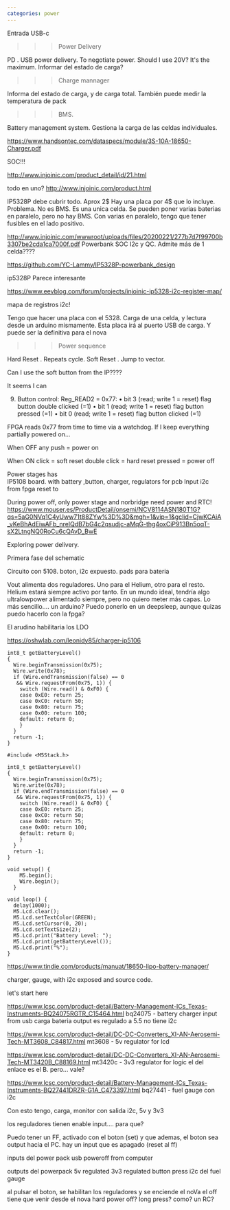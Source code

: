 ```yaml
---
categories: power
---
```


Entrada USB-c

>>> Power Delivery

PD . USB power delivery. To negotiate power. Should I use 20V? It's the maximum. Informar del estado de carga?

>>> Charge mannager

Informa del estado de carga, y de carga total. También puede medir la temperatura de pack

>>> BMS. 

Battery management system. Gestiona la carga de las celdas individuales.

https://www.handsontec.com/dataspecs/module/3S-10A-18650-Charger.pdf

SOC!!!

http://www.injoinic.com/product_detail/id/21.html

todo en uno?
http://www.injoinic.com/product.html

IP5328P debe cubrir todo. Aprox 2$ Hay una placa por 4$ que lo incluye. Problema. No es BMS. Es una unica celda. Se pueden poner varias baterias en paralelo, pero no hay BMS.
Con varias en paralelo, tengo que tener fusibles en el lado positivo.

http://www.injoinic.com/wwwroot/uploads/files/20200221/277b7d7f99700b3307be2cda1ca7000f.pdf
Powerbank SOC
I2c y QC. Admite más de 1 celda????


https://github.com/YC-Lammy/IP5328P-powerbank_design




ip5328P
Parece interesante

https://www.eevblog.com/forum/projects/injoinic-ip5328-i2c-register-map/

mapa de registros i2c!

Tengo que hacer una placa con el 5328. Carga de una celda, y lectura desde un arduino mismamente. 
Esta placa irá al puerto USB de carga. Y puede ser la definitiva para el nova


>>> Power sequence

Hard Reset . Repeats cycle.
Soft Reset . Jump to vector. 

Can I use the soft button from the IP????

It seems I can

9. Button control:
Reg_READ2 = 0x77:
•	bit 3 (read; write 1 = reset) flag button double clicked (=1)
•	bit 1 (read; write 1 = reset) flag button pressed (=1)
•	bit 0 (read; write 1 = reset) flag button clicked (=1)

FPGA reads 0x77 from time to time via a watchdog. If I keep everything partially powered on...

When OFF
    any push = power on

When ON
    click           = soft reset
    double click    = hard reset
    pressed         = power off

Power stages has    
    IP5108 board. with battery ,button, charger, regulators for pcb
    Input
        i2c from fpga
        reset to 

During power off, only power stage and norbridge need power and RTC!
https://www.mouser.es/ProductDetail/onsemi/NCV8114ASN180T1G?qs=5aG0NVq1C4yUww71t88ZYw%3D%3D&mgh=1&vip=1&gclid=CjwKCAiA_vKeBhAdEiwAFb_nrelQdB7bG4c2qsudjc-aMqG-thg4oxCiP913Bn5oqT-sX2LtngNQ0RoCu6cQAvD_BwE
    

Exploring power delivery.

Primera fase del schematic

Circuito con 5108. boton, i2c expuesto. pads para bateria

Vout alimenta dos reguladores. Uno para el Helium, otro para el resto. Helium estará siempre activo por tanto.
En un mundo ideal, tendría algo ultralowpower alimentado siempre, pero no quiero meter más capas.
Lo más sencillo.... un arduino? Puedo ponerlo en un deepsleep, aunque quizas puedo hacerlo con la fpga?

El arudino habilitaria los LDO

https://oshwlab.com/leonidy85/charger-ip5106

```
int8_t getBatteryLevel()
{
  Wire.beginTransmission(0x75);
  Wire.write(0x78);
  if (Wire.endTransmission(false) == 0
   && Wire.requestFrom(0x75, 1)) {
    switch (Wire.read() & 0xF0) {
    case 0xE0: return 25;
    case 0xC0: return 50;
    case 0x80: return 75;
    case 0x00: return 100;
    default: return 0;
    }
  }
  return -1;
}

#include <M5Stack.h>

int8_t getBatteryLevel()
{
  Wire.beginTransmission(0x75);
  Wire.write(0x78);
  if (Wire.endTransmission(false) == 0
   && Wire.requestFrom(0x75, 1)) {
    switch (Wire.read() & 0xF0) {
    case 0xE0: return 25;
    case 0xC0: return 50;
    case 0x80: return 75;
    case 0x00: return 100;
    default: return 0;
    }
  }
  return -1;
}

void setup() {
    M5.begin();
    Wire.begin();
  }

void loop() {
  delay(1000);
  M5.Lcd.clear();
  M5.Lcd.setTextColor(GREEN);
  M5.Lcd.setCursor(0, 20);
  M5.Lcd.setTextSize(2);
  M5.Lcd.print("Battery Level: ");
  M5.Lcd.print(getBatteryLevel());
  M5.Lcd.print("%");
}
```
    



https://www.tindie.com/products/manuat/18650-lipo-battery-manager/

charger, gauge, with i2c exposed and source code.

let's start here


https://www.lcsc.com/product-detail/Battery-Management-ICs_Texas-Instruments-BQ24075RGTR_C15464.html
bq24075 - battery charger
   input from usb
   carga bateria
   output es regulado a 5.5
   no tiene i2c

https://www.lcsc.com/product-detail/DC-DC-Converters_XI-AN-Aerosemi-Tech-MT3608_C84817.html
mt3608  - 5v regulator  for lcd

https://www.lcsc.com/product-detail/DC-DC-Converters_XI-AN-Aerosemi-Tech-MT3420B_C88169.html
mt3420c - 3v3 regulator for logic
el del enlace es el B. pero... vale?

https://www.lcsc.com/product-detail/Battery-Management-ICs_Texas-Instruments-BQ27441DRZR-G1A_C473397.html
bq27441 - fuel gauge con i2c
  
Con esto tengo, carga, monitor con salida i2c, 5v y 3v3

los reguladores tienen enable input.... para que?

Puedo tener un FF, activado con el boton (set) y que ademas, el boton sea output hacia el PC. hay un input que es apagado (reset al ff)


inputs del power pack
  usb
  poweroff from computer

outputs del powerpack
  5v regulated
  3v3 regulated
  button press
  i2c del fuel gauge

al pulsar el boton, se habilitan los reguladores y se enciende el noVa
el off tiene que venir desde el nova
hard power off? long press? como? un RC?







